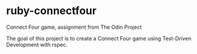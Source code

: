 # ruby-connectfour
Connect Four game, assignment from The Odin Project

The goal of this project is to create a Connect Four game using Test-Driven Development with rspec.